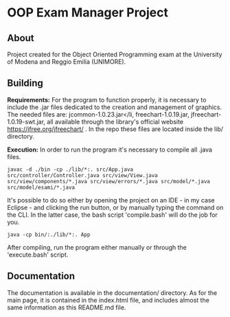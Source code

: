 # OOP Exam Manager Project

## About
Project created for the Object Oriented Programming exam at the University of Modena and Reggio Emilia (UNIMORE).

## Building

**Requirements:**
For the program to function properly, it is necessary to include the .jar files dedicated to the creation and management of graphics.
The needed files are: jcommon-1.0.23.jar</li, freechart-1.0.19.jar, jfreechart-1.0.19-swt.jar, all available through the library's official website https://jfree.org/jfreechart/ .
In the repo these files are located inside the lib/ directory.

**Execution:**
In order to run the program it's necessary to compile all .java files.

```
javac -d ./bin -cp ./lib/*:. src/App.java src/controller/Controller.java src/view/View.java src/view/components/*.java src/view/errors/*.java src/model/*.java src/model/esami/*.java
```
It's possible to do so either by opening the project on an IDE - in my case Eclipse - and clicking the run button, or by manually typing the command on the CLI.
In the latter case, the bash script 'compile.bash' will do the job for you.
```
java -cp bin/:./lib/*:. App
```
After compiling, run the program either manually or through the 'execute.bash' script.

## Documentation
The documentation is available in the documentation/ directory.
As for the main page, it is contained in the index.html file, and includes almost the same information as this README.md file.
